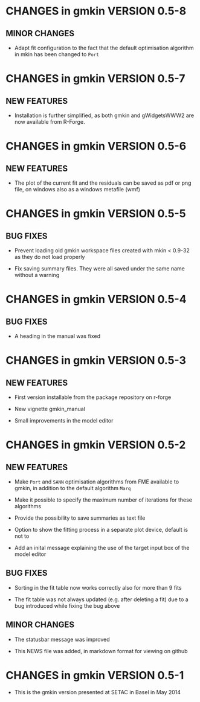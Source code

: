 # CHANGES in gmkin VERSION 0.5-8

## MINOR CHANGES

- Adapt fit configuration to the fact that the default optimisation algorithm in mkin has been changed to `Port`

# CHANGES in gmkin VERSION 0.5-7

## NEW FEATURES

- Installation is further simplified, as both gmkin and gWidgetsWWW2 are now available from R-Forge.

# CHANGES in gmkin VERSION 0.5-6

## NEW FEATURES

- The plot of the current fit and the residuals can be saved as pdf or png file, on windows also as a windows metafile (wmf)

# CHANGES in gmkin VERSION 0.5-5

## BUG FIXES

- Prevent loading old gmkin workspace files created with mkin < 0.9-32 as they do not load properly

- Fix saving summary files. They were all saved under the same name without a warning

# CHANGES in gmkin VERSION 0.5-4

## BUG FIXES

- A heading in the manual was fixed

# CHANGES in gmkin VERSION 0.5-3

## NEW FEATURES

- First version installable from the package repository on r-forge

- New vignette gmkin_manual

- Small improvements in the model editor

# CHANGES in gmkin VERSION 0.5-2

## NEW FEATURES

- Make `Port` and `SANN` optimisation algorithms from FME available to gmkin, in addition to the default algorithm `Marq`

- Make it possible to specify the maximum number of iterations for these algorithms

- Provide the possibility to save summaries as text file

- Option to show the fitting process in a separate plot device, default is not to

- Add an inital message explaining the use of the target input box of the model editor 

## BUG FIXES

- Sorting in the fit table now works correctly also for more than 9 fits

- The fit table was not always updated (e.g. after deleting a fit) due to a bug introduced while fixing the bug above

## MINOR CHANGES

- The statusbar message was improved

- This NEWS file was added, in markdown format for viewing on github

# CHANGES in gmkin VERSION 0.5-1

- This is the gmkin version presented at SETAC in Basel in May 2014
